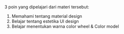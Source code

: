 3 poin yang dipelajari dari materi tersebut:
 1) Memahami tentang material design
 2) Belajar tentang estetika UI design
 3) Belajar menentukan warna color wheel & Color model
